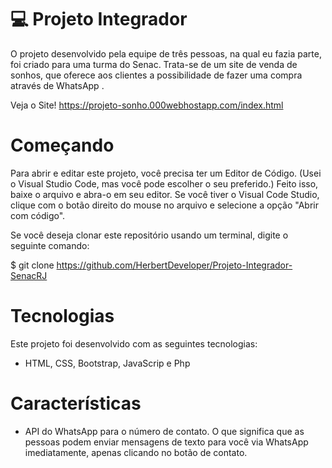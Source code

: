 # 💻 Projeto Integrador
O projeto desenvolvido pela equipe de três pessoas, na qual eu fazia parte, foi criado para uma turma do Senac. Trata-se de um site de venda de sonhos, que oferece aos clientes a possibilidade de fazer uma compra através de WhatsApp .

Veja o Site! https://projeto-sonho.000webhostapp.com/index.html

# Começando

Para abrir e editar este projeto, você precisa ter um Editor de Código. (Usei o Visual Studio Code, mas você pode escolher o seu preferido.) Feito isso, baixe o arquivo e abra-o em seu editor. Se você tiver o Visual Code Studio, clique com o botão direito do mouse no arquivo e selecione a opção "Abrir com código".

Se você deseja clonar este repositório usando um terminal, digite o seguinte comando:

$ git clone https://github.com/HerbertDeveloper/Projeto-Integrador-SenacRJ

# Tecnologias

Este projeto foi desenvolvido com as seguintes tecnologias:

- HTML, CSS, Bootstrap, JavaScrip e Php
<!-- - [Expo][expo] -->

#  Características

- API do WhatsApp para o número de contato. O que significa que as pessoas podem enviar mensagens de texto para você via WhatsApp imediatamente, apenas clicando no botão de contato.





